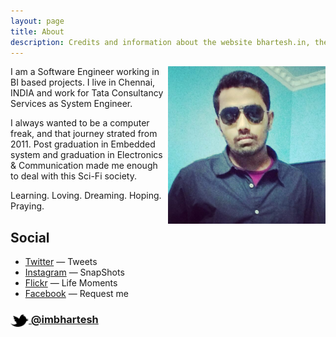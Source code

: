 ```yaml
---
layout: page
title: About
description: Credits and information about the website bhartesh.in, the personal website for Bhartesh, a Engineer, Software Professional, Web Developer, Internet Freak, Music Enthusiast, Web Noodler living and working in Chennai.
---
```


<img src="portrait.jpg" width="50%" align="right">

I am a Software Engineer working in BI based projects. I live in Chennai, INDIA and work for Tata Consultancy Services as System Engineer.

I always wanted to be a computer freak, and that journey strated from 2011. Post graduation in Embedded system and graduation in Electronics & Communication made me enough to deal with this Sci-Fi society.

Learning. Loving. Dreaming. Hoping. Praying.


## Social

- [Twitter](http://twitter.com/imbhartesh) — Tweets
- [Instagram](http://instagram.com/iambhartesh/) — SnapShots
- [Flickr](https://www.flickr.com/photos/bmclickr/albums/72157656140027328) — Life Moments
- [Facebook](http://www.facebook.com/iambhartesh) — Request me

### [<img src="/res/twitter.png" width="29" height="20" style="display:inline-block;vertical-align:middle"> @imbhartesh](http://twitter.com/imbhartesh)
